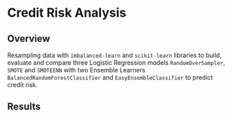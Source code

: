 # Credit Risk Analysis

## Overview
Resampling data with `imbalanced-learn` and `scikit-learn` libraries to build, evaluate and compare three Logistic Regression models `RandomOverSampler`, `SMOTE` and `SMOTEENN` with two Ensemble Learners `BalancedRandomForestClassifier` and `EasyEnsembleClassifier` to predict credit risk.

## Results

